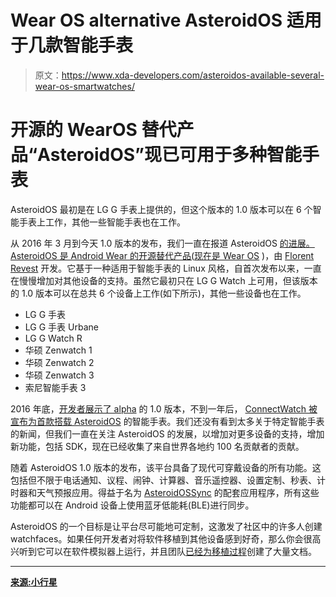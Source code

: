 # Wear OS alternative AsteroidOS 适用于几款智能手表

> 原文：<https://www.xda-developers.com/asteroidos-available-several-wear-os-smartwatches/>

# 开源的 WearOS 替代产品“AsteroidOS”现已可用于多种智能手表

AsteroidOS 最初是在 LG G 手表上提供的，但这个版本的 1.0 版本可以在 6 个智能手表上工作，其他一些智能手表也在工作。

从 2016 年 3 月到今天 1.0 版本的发布，我们一直在报道 AsteroidOS [的进展。AsteroidOS 是 Android Wear 的开源替代产品(](https://www.xda-developers.com/asteroidos-is-an-open-source-alternative-to-android-wear/)[现在是 Wear OS](https://www.xda-developers.com/android-wear-rebrand-wear-os/) )，由 [Florent Revest](https://fosdem.org/2016/schedule/speaker/florent_revest/) 开发。它基于一种适用于智能手表的 Linux 风格，自首次发布以来，一直在慢慢增加对其他设备的支持。虽然它最初只在 LG G Watch 上可用，但该版本的 1.0 版本可以在总共 6 个设备上工作(如下所示)，其他一些设备也在工作。

*   LG G 手表
*   LG G 手表 Urbane
*   LG G Watch R
*   华硕 Zenwatch 1
*   华硕 Zenwatch 2
*   华硕 Zenwatch 3
*   索尼智能手表 3

2016 年底，[开发者展示了 alpha](https://www.xda-developers.com/asteroidos-is-an-open-source-os-for-smartwatches/) 的 1.0 版本，不到一年后， [ConnectWatch 被宣布为首款搭载 AsteroidOS](https://www.xda-developers.com/connectwatch-first-asteroidos-smartwatch/) 的智能手表。我们还没有看到太多关于特定智能手表的新闻，但我们一直在关注 AsteroidOS 的发展，以增加对更多设备的支持，增加新功能，包括 SDK，现在已经收集了来自世界各地约 100 名贡献者的贡献。

随着 AsteroidOS 1.0 版本的发布，该平台具备了现代可穿戴设备的所有功能。这包括但不限于电话通知、议程、闹钟、计算器、音乐遥控器、设置定制、秒表、计时器和天气预报应用。得益于名为 [AsteroidOSSync](https://f-droid.org/en/packages/org.asteroidos.sync/) 的配套应用程序，所有这些功能都可以在 Android 设备上使用蓝牙低能耗(BLE)进行同步。

AsteroidOS 的一个目标是让平台尽可能地可定制，这激发了社区中的许多人创建 watchfaces。如果任何开发者对将软件移植到其他设备感到好奇，那么你会很高兴听到它可以在软件模拟器上运行，并且团队[已经为移植过程](https://asteroidos.org/wiki/porting-guide/)创建了大量文档。

* * *

[**来源:小行星**](https://asteroidos.org/news/1-0-release/index.html)